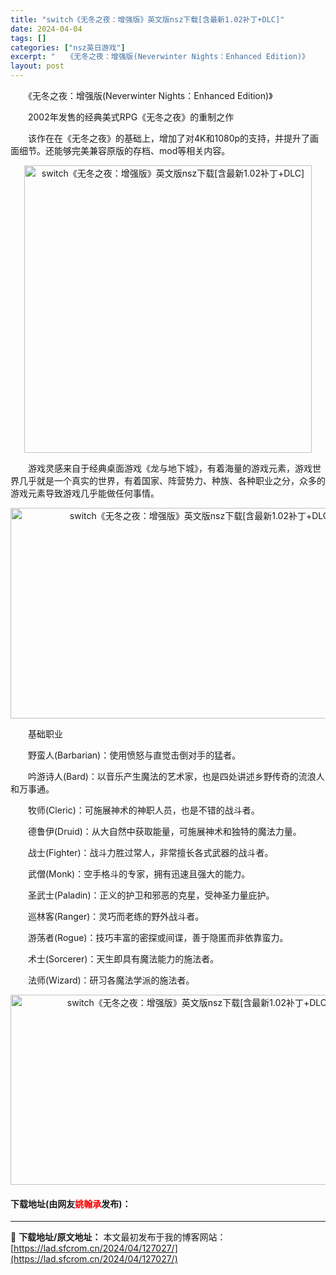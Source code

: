 ```yaml
---
title: "switch《无冬之夜：增强版》英文版nsz下载[含最新1.02补丁+DLC]"
date: 2024-04-04
tags: []
categories: ["nsz英日游戏"]
excerpt: "　　《无冬之夜：增强版(Neverwinter Nights：Enhanced Edition)》 　　2002年发售的经典美式RPG《无冬之夜》的重制之作 　　该作在在《无冬之夜》的基础上，增加了对4K和1080p的支持，并提升了画面细节。还能够完美兼容原版的存档、mod等相关内容。 　　游戏灵感&hellip;"
layout: post
---
```


 <p>　　《无冬之夜：增强版(Neverwinter Nights：Enhanced Edition)》</p> <p>　　2002年发售的经典美式RPG《无冬之夜》的重制之作</p> <p>　　该作在在《无冬之夜》的基础上，增加了对4K和1080p的支持，并提升了画面细节。还能够完美兼容原版的存档、mod等相关内容。</p> <p align="center"><img align="" border="0" src="https://www.91wii.com/data/attachment/forum/201911/28/214312zkvmat4f4475754a.jpg" width="460" alt="switch《无冬之夜：增强版》英文版nsz下载[含最新1.02补丁+DLC]" /></p> <p>　　游戏灵感来自于经典桌面游戏《龙与地下城》，有着海量的游戏元素，游戏世界几乎就是一个真实的世界，有着国家、阵营势力、种族、各种职业之分，众多的游戏元素导致游戏几乎能做任何事情。</p> <p align="center"><img align="" src="https://lad.sfcrom.cn/wp-content/uploads/2024/04/20240404_660ea78fbdc2f.webp" style="border-width: 0px; border-style: solid; width: 594px; height: 337px;" alt="switch《无冬之夜：增强版》英文版nsz下载[含最新1.02补丁+DLC]" /></p> <p>　　基础职业</p> <p>　　野蛮人(Barbarian)：使用愤怒与直觉击倒对手的猛者。</p> <p>　　吟游诗人(Bard)：以音乐产生魔法的艺术家，也是四处讲述乡野传奇的流浪人和万事通。</p> <p>　　牧师(Cleric)：可施展神术的神职人员，也是不错的战斗者。</p> <p>　　德鲁伊(Druid)：从大自然中获取能量，可施展神术和独特的魔法力量。</p> <p>　　战士(Fighter)：战斗力胜过常人，非常擅长各式武器的战斗者。</p> <p>　　武僧(Monk)：空手格斗的专家，拥有迅速且强大的能力。</p> <p>　　圣武士(Paladin)：正义的护卫和邪恶的克星，受神圣力量庇护。</p> <p>　　巡林客(Ranger)：灵巧而老练的野外战斗者。</p> <p>　　游荡者(Rogue)：技巧丰富的密探或间谍，善于隐匿而非依靠蛮力。</p> <p>　　术士(Sorcerer)：天生即具有魔法能力的施法者。</p> <p>　　法师(Wizard)：研习各魔法学派的施法者。</p> <p align="center"><img align="" src="https://lad.sfcrom.cn/wp-content/uploads/2024/04/20240404_660ea7902935e.webp" style="border-width: 0px; border-style: solid; width: 586px; height: 304px;" alt="switch《无冬之夜：增强版》英文版nsz下载[含最新1.02补丁+DLC]" /></p> <p><h4>下载地址(由网友<font color="red">姚翰承</font>发布)：</h4></p> 

---
📖 **下载地址/原文地址：** 本文最初发布于我的博客网站：[https://lad.sfcrom.cn/2024/04/127027/](https://lad.sfcrom.cn/2024/04/127027/)
